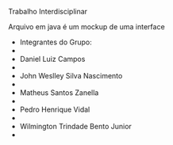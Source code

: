 Trabalho Interdisciplinar

<p>Arquivo em java é um mockup de uma interface</p>

<ul>
 <li>Integrantes do Grupo:<li>
 <li>Daniel Luiz Campos<li>
 <li>John Weslley Silva Nascimento<li>
 <li>Matheus Santos Zanella<li>
 <li>Pedro Henrique Vidal<li>
 <li>Wilmington Trindade Bento Junior<li>
</ul>
